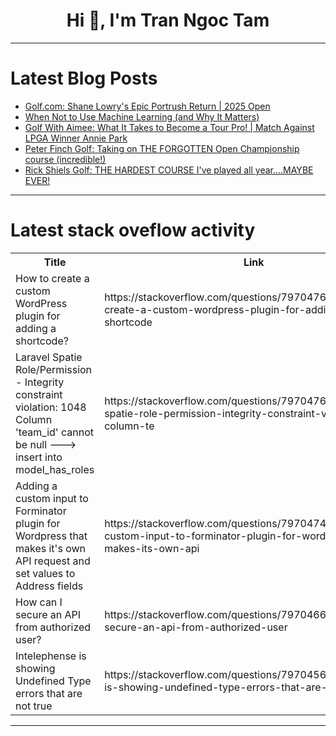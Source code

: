 <h1 align="center">Hi 👋, I'm Tran Ngoc Tam</h1>

---

# Latest Blog Posts 
<!-- BLOG-POST-LIST:START -->
- [Golf.com: Shane Lowry&#39;s Epic Portrush Return | 2025 Open](https://dev.to/youtube_golf/golfcom-shane-lowrys-epic-portrush-return-2025-open-51da)
- [When Not to Use Machine Learning &lpar;and Why It Matters&rpar;](https://dev.to/dm8ry/when-not-to-use-machine-learning-and-why-it-matters-297e)
- [Golf With Aimee: What It Takes to Become a Tour Pro! | Match Against LPGA Winner Annie Park](https://dev.to/youtube_golf/golf-with-aimee-what-it-takes-to-become-a-tour-pro-match-against-lpga-winner-annie-park-29n1)
- [Peter Finch Golf: Taking on THE FORGOTTEN Open Championship course &lpar;incredible!&rpar;](https://dev.to/youtube_golf/peter-finch-golf-taking-on-the-forgotten-open-championship-course-incredible-54h5)
- [Rick Shiels Golf: THE HARDEST COURSE I&#39;ve played all year….MAYBE EVER!](https://dev.to/youtube_golf/rick-shiels-golf-the-hardest-course-ive-played-all-yearmaybe-ever-4bg7)
<!-- BLOG-POST-LIST:END -->

---

# Latest stack oveflow activity
<table>
  <tr><th>Title</th><th>Link</th></tr>
  <!-- STACKOVERFLOW:START --><tr><td>How to create a custom WordPress plugin for adding a shortcode?</td><td>https://stackoverflow.com/questions/79704764/how-to-create-a-custom-wordpress-plugin-for-adding-a-shortcode</td></tr><tr><td>Laravel Spatie Role/Permission - Integrity constraint violation: 1048 Column &#39;team_id&#39; cannot be null ---&gt; insert into model_has_roles</td><td>https://stackoverflow.com/questions/79704760/laravel-spatie-role-permission-integrity-constraint-violation-1048-column-te</td></tr><tr><td>Adding a custom input to Forminator plugin for Wordpress that makes it&#39;s own API request and set values to Address fields</td><td>https://stackoverflow.com/questions/79704749/adding-a-custom-input-to-forminator-plugin-for-wordpress-that-makes-its-own-api</td></tr><tr><td>How can I secure an API from authorized user?</td><td>https://stackoverflow.com/questions/79704669/how-can-i-secure-an-api-from-authorized-user</td></tr><tr><td>Intelephense is showing Undefined Type errors that are not true</td><td>https://stackoverflow.com/questions/79704568/intelephense-is-showing-undefined-type-errors-that-are-not-true</td></tr><!-- STACKOVERFLOW:END -->
</table>

---


